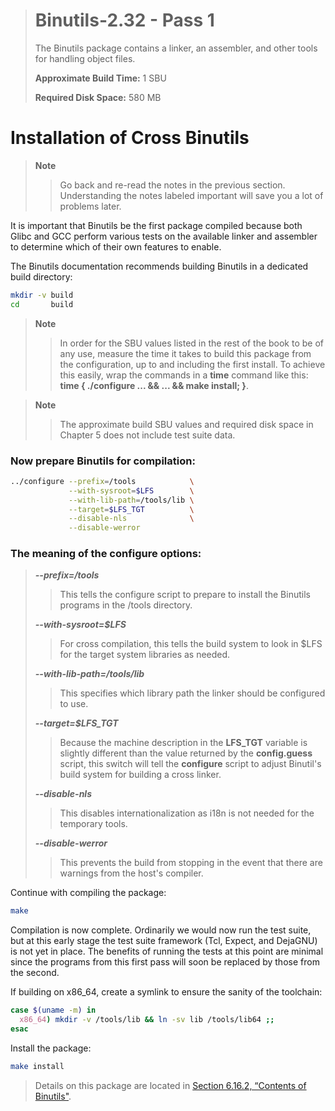 > # Binutils-2.32 - Pass 1
>
> The Binutils package contains a linker, an assembler, and other tools for handling object files.
>
> **Approximate Build Time:** 1 SBU
>
> **Required Disk Space:** 580 MB

# Installation of Cross Binutils

> **Note**
>
> > Go back and re-read the notes in the previous section. Understanding the notes labeled important will save you a lot of problems later.

It is important that Binutils be the first package compiled because both Glibc and GCC perform various tests on the available linker and assembler to determine which of their own features to enable.

The Binutils documentation recommends building Binutils in a dedicated build directory:

```sh
mkdir -v build
cd       build
```

> **Note**
>
> > In order for the SBU values listed in the rest of the book to be of any use, measure the time it takes to build this package from the configuration, up to and including the first install. To achieve this easily, wrap the commands in a **time** command like this: **time { ./configure ... && ... && make install; }**.

> **Note**
>
> > The approximate build SBU values and required disk space in Chapter 5 does not include test suite data.

### Now prepare Binutils for compilation:

```sh
../configure --prefix=/tools            \
             --with-sysroot=$LFS        \
             --with-lib-path=/tools/lib \
             --target=$LFS_TGT          \
             --disable-nls              \
             --disable-werror
```

### The meaning of the configure options:

> **_--prefix=/tools_**
>
> > This tells the configure script to prepare to install the Binutils programs in the /tools directory.
>
> **_--with-sysroot=\$LFS_**
>
> > For cross compilation, this tells the build system to look in \$LFS for the target system libraries as needed.
>
> **_--with-lib-path=/tools/lib_**
>
> > This specifies which library path the linker should be configured to use.
>
> **_--target=\$LFS_TGT_**
>
> > Because the machine description in the **LFS_TGT** variable is slightly different than the value returned by the **config.guess** script, this switch will tell the **configure** script to adjust Binutil's build system for building a cross linker.
>
> **_--disable-nls_**
>
> > This disables internationalization as i18n is not needed for the temporary tools.
>
> **_--disable-werror_**
>
> > This prevents the build from stopping in the event that there are warnings from the host's compiler.

Continue with compiling the package:

```sh
make
```

Compilation is now complete. Ordinarily we would now run the test suite, but at this early stage the test suite framework (Tcl, Expect, and DejaGNU) is not yet in place. The benefits of running the tests at this point are minimal since the programs from this first pass will soon be replaced by those from the second.

If building on x86_64, create a symlink to ensure the sanity of the toolchain:

```sh
case $(uname -m) in
  x86_64) mkdir -v /tools/lib && ln -sv lib /tools/lib64 ;;
esac
```

Install the package:

```sh
make install
```

> Details on this package are located in [Section 6.16.2, “Contents of Binutils"](../06-Installing-Basic-System-Software/16-Binutils-2.32.md).
